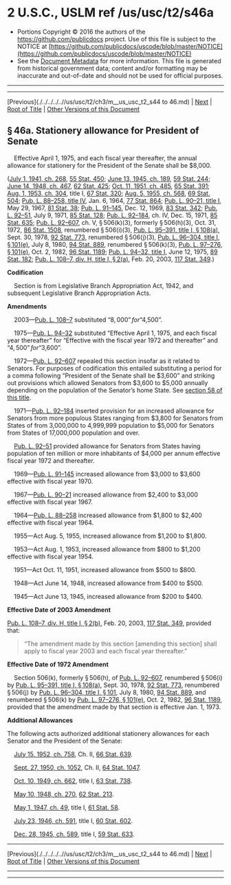 ---
---

# 2 U.S.C., USLM ref /us/usc/t2/s46a

* Portions Copyright © 2016 the authors of the https://github.com/publicdocs project.
  Use of this file is subject to the NOTICE at [https://github.com/publicdocs/uscode/blob/master/NOTICE](https://github.com/publicdocs/uscode/blob/master/NOTICE)
* See the [Document Metadata](././../../../..//README.md) for more information.
  This file is generated from historical government data; content and/or formatting may be inaccurate and out-of-date and should not be used for official purposes.

----------
----------

[Previous](./../../../..//us/usc/t2/ch3/m__us_usc_t2_s44 to 46.md) | [Next](./../../../..//us/usc/t2/ch3/m__us_usc_t2_s46a–1.md) | [Root of Title](./../../../../) | [Other Versions of this Document](https://publicdocs.github.io/go/links?ns=uslm&ref=%2Fus%2Fusc%2Ft2%2Fs46a)

## § 46a. Stationery allowance for President of Senate

    Effective April 1, 1975, and each fiscal year thereafter, the annual allowance for stationery for the President of the Senate shall be $8,000.

([July 1, 1941, ch. 268][/us/act/1941-07-01/ch268], [55 Stat. 450][/us/stat/55/450]; [June 13, 1945, ch. 189][/us/act/1945-06-13/ch189], [59 Stat. 244][/us/stat/59/244]; [June 14, 1948, ch. 467][/us/act/1948-06-14/ch467], [62 Stat. 425][/us/stat/62/425]; [Oct. 11, 1951, ch. 485][/us/act/1951-10-11/ch485], [65 Stat. 391][/us/stat/65/391]; [Aug. 1, 1953, ch. 304][/us/act/1953-08-01/ch304], title I, [67 Stat. 320][/us/stat/67/320]; [Aug. 5, 1955, ch. 568][/us/act/1955-08-05/ch568], [69 Stat. 504][/us/stat/69/504]; [Pub. L. 88–258, title IV][/us/pl/88/258], Jan. 6, 1964, [77 Stat. 864][/us/stat/77/864]; [Pub. L. 90–21, title I][/us/pl/90/21], May 29, 1967, [81 Stat. 38][/us/stat/81/38]; [Pub. L. 91–145][/us/pl/91/145], Dec. 12, 1969, [83 Stat. 342][/us/stat/83/342]; [Pub. L. 92–51][/us/pl/92/51], July 9, 1971, [85 Stat. 128][/us/stat/85/128]; [Pub. L. 92–184][/us/pl/92/184], ch. IV, Dec. 15, 1971, [85 Stat. 635][/us/stat/85/635]; [Pub. L. 92–607][/us/pl/92/607], ch. V, § 506(k)(3), formerly § 506(h)(3), Oct. 31, 1972, [86 Stat. 1508][/us/stat/86/1508], renumbered § 506(i)(3), [Pub. L. 95–391, title I, § 108(a)][/us/pl/95/391/s108/a], Sept. 30, 1978, [92 Stat. 773][/us/stat/92/773], renumbered § 506(j)(3), [Pub. L. 96–304, title I, § 101(e)][/us/pl/96/304/s101/e], July 8, 1980, [94 Stat. 889][/us/stat/94/889], renumbered § 506(k)(3), [Pub. L. 97–276, § 101(e)][/us/pl/97/276/s101/e], Oct. 2, 1982, [96 Stat. 1189][/us/stat/96/1189]; [Pub. L. 94–32, title I][/us/pl/94/32], June 12, 1975, [89 Stat. 182][/us/stat/89/182]; [Pub. L. 108–7, div. H, title I, § 2(a)][/us/pl/108/7/s2/a], Feb. 20, 2003, [117 Stat. 349][/us/stat/117/349].)

 __Codification__ 

    Section is from Legislative Branch Appropriation Act, 1942, and subsequent Legislative Branch Appropriation Acts.

 __Amendments__ 

    2003—[Pub. L. 108–7][/us/pl/108/7] substituted “$8,000” for “$4,500”.

    1975—[Pub. L. 94–32][/us/pl/94/32] substituted “Effective April 1, 1975, and each fiscal year thereafter” for “Effective with the fiscal year 1972 and thereafter” and “$4,500” for “$3,600”.

    1972—[Pub. L. 92–607][/us/pl/92/607] repealed this section insofar as it related to Senators. For purposes of codification this entailed substituting a period for a comma following “President of the Senate shall be $3,600” and striking out provisions which allowed Senators from $3,600 to $5,000 annually depending on the population of the Senator’s home State. See [section 58 of this title][/us/usc/t2/s58].

    1971—[Pub. L. 92–184][/us/pl/92/184] inserted provision for an increased allowance for Senators from more populous States ranging from $3,800 for Senators from States of from 3,000,000 to 4,999,999 population to $5,000 for Senators from States of 17,000,000 population and over.

    [Pub. L. 92–51][/us/pl/92/51] provided allowance for Senators from States having population of ten million or more inhabitants of $4,000 per annum effective fiscal year 1972 and thereafter.

    1969—[Pub. L. 91–145][/us/pl/91/145] increased allowance from $3,000 to $3,600 effective with fiscal year 1970.

    1967—[Pub. L. 90–21][/us/pl/90/21] increased allowance from $2,400 to $3,000 effective with fiscal year 1967.

    1964—[Pub. L. 88–258][/us/pl/88/258] increased allowance from $1,800 to $2,400 effective with fiscal year 1964.

    1955—Act Aug. 5, 1955, increased allowance from $1,200 to $1,800.

    1953—Act Aug. 1, 1953, increased allowance from $800 to $1,200 effective with fiscal year 1954.

    1951—Act Oct. 11, 1951, increased allowance from $500 to $800.

    1948—Act June 14, 1948, increased allowance from $400 to $500.

    1945—Act June 13, 1945, increased allowance from $200 to $400.

 __Effective Date of 2003 Amendment__ 

[Pub. L. 108–7, div. H, title I, § 2(b)][/us/pl/108/7/s2/b], Feb. 20, 2003, [117 Stat. 349][/us/stat/117/349], provided that: 

> “The amendment made by this section \[amending this section\] shall apply to fiscal year 2003 and each fiscal year thereafter.”

 __Effective Date of 1972 Amendment__ 

    Section 506(k), formerly § 506(h), of [Pub. L. 92–607][/us/pl/92/607], renumbered § 506(i) by [Pub. L. 95–391, title I, § 108(a)][/us/pl/95/391/s108/a], Sept. 30, 1978, [92 Stat. 773][/us/stat/92/773], renumbered § 506(j) by [Pub. L. 96–304, title I, § 101][/us/pl/96/304/s101], July 8, 1980, [94 Stat. 889][/us/stat/94/889], and renumbered § 506(k) by [Pub. L. 97–276, § 101(e)][/us/pl/97/276/s101/e], Oct. 2, 1982, [96 Stat. 1189][/us/stat/96/1189], provided that the amendment made by that section is effective Jan. 1, 1973.

 __Additional Allowances__ 

The following acts authorized additional stationery allowances for each Senator and the President of the Senate:

    [July 15, 1952, ch. 758][/us/act/1952-07-15/ch758], Ch. II, [66 Stat. 639][/us/stat/66/639].

    [Sept. 27, 1950, ch. 1052][/us/act/1950-09-27/ch1052], Ch. II, [64 Stat. 1047][/us/stat/64/1047].

    [Oct. 10, 1949, ch. 662][/us/act/1949-10-10/ch662], title I, [63 Stat. 738][/us/stat/63/738].

    [May 10, 1948, ch. 270][/us/act/1948-05-10/ch270], [62 Stat. 213][/us/stat/62/213].

    [May 1, 1947, ch. 49][/us/act/1947-05-01/ch49], title I, [61 Stat. 58][/us/stat/61/58].

    [July 23, 1946, ch. 591][/us/act/1946-07-23/ch591], title I, [60 Stat. 602][/us/stat/60/602].

    [Dec. 28, 1945, ch. 589][/us/act/1945-12-28/ch589], title I, [59 Stat. 633][/us/stat/59/633].

----------

[Previous](./../../../..//us/usc/t2/ch3/m__us_usc_t2_s44 to 46.md) | [Next](./../../../..//us/usc/t2/ch3/m__us_usc_t2_s46a–1.md) | [Root of Title](./../../../../) | [Other Versions of this Document](https://publicdocs.github.io/go/links?ns=uslm&ref=%2Fus%2Fusc%2Ft2%2Fs46a)

----------
----------

[/us/act/1941-07-01/ch268]: https://publicdocs.github.io/go/links?ns=uslm&ref=%2Fus%2Fact%2F1941-07-01%2Fch268
[/us/stat/55/450]: https://publicdocs.github.io/go/links?ns=uslm&ref=%2Fus%2Fstat%2F55%2F450
[/us/act/1945-06-13/ch189]: https://publicdocs.github.io/go/links?ns=uslm&ref=%2Fus%2Fact%2F1945-06-13%2Fch189
[/us/stat/59/244]: https://publicdocs.github.io/go/links?ns=uslm&ref=%2Fus%2Fstat%2F59%2F244
[/us/act/1948-06-14/ch467]: https://publicdocs.github.io/go/links?ns=uslm&ref=%2Fus%2Fact%2F1948-06-14%2Fch467
[/us/stat/62/425]: https://publicdocs.github.io/go/links?ns=uslm&ref=%2Fus%2Fstat%2F62%2F425
[/us/act/1951-10-11/ch485]: https://publicdocs.github.io/go/links?ns=uslm&ref=%2Fus%2Fact%2F1951-10-11%2Fch485
[/us/stat/65/391]: https://publicdocs.github.io/go/links?ns=uslm&ref=%2Fus%2Fstat%2F65%2F391
[/us/act/1953-08-01/ch304]: https://publicdocs.github.io/go/links?ns=uslm&ref=%2Fus%2Fact%2F1953-08-01%2Fch304
[/us/stat/67/320]: https://publicdocs.github.io/go/links?ns=uslm&ref=%2Fus%2Fstat%2F67%2F320
[/us/act/1955-08-05/ch568]: https://publicdocs.github.io/go/links?ns=uslm&ref=%2Fus%2Fact%2F1955-08-05%2Fch568
[/us/stat/69/504]: https://publicdocs.github.io/go/links?ns=uslm&ref=%2Fus%2Fstat%2F69%2F504
[/us/pl/88/258]: https://publicdocs.github.io/go/links?ns=uslm&ref=%2Fus%2Fpl%2F88%2F258
[/us/stat/77/864]: https://publicdocs.github.io/go/links?ns=uslm&ref=%2Fus%2Fstat%2F77%2F864
[/us/pl/90/21]: https://publicdocs.github.io/go/links?ns=uslm&ref=%2Fus%2Fpl%2F90%2F21
[/us/stat/81/38]: https://publicdocs.github.io/go/links?ns=uslm&ref=%2Fus%2Fstat%2F81%2F38
[/us/pl/91/145]: https://publicdocs.github.io/go/links?ns=uslm&ref=%2Fus%2Fpl%2F91%2F145
[/us/stat/83/342]: https://publicdocs.github.io/go/links?ns=uslm&ref=%2Fus%2Fstat%2F83%2F342
[/us/pl/92/51]: https://publicdocs.github.io/go/links?ns=uslm&ref=%2Fus%2Fpl%2F92%2F51
[/us/stat/85/128]: https://publicdocs.github.io/go/links?ns=uslm&ref=%2Fus%2Fstat%2F85%2F128
[/us/pl/92/184]: https://publicdocs.github.io/go/links?ns=uslm&ref=%2Fus%2Fpl%2F92%2F184
[/us/stat/85/635]: https://publicdocs.github.io/go/links?ns=uslm&ref=%2Fus%2Fstat%2F85%2F635
[/us/pl/92/607]: https://publicdocs.github.io/go/links?ns=uslm&ref=%2Fus%2Fpl%2F92%2F607
[/us/stat/86/1508]: https://publicdocs.github.io/go/links?ns=uslm&ref=%2Fus%2Fstat%2F86%2F1508
[/us/pl/95/391/s108/a]: https://publicdocs.github.io/go/links?ns=uslm&ref=%2Fus%2Fpl%2F95%2F391%2Fs108%2Fa
[/us/stat/92/773]: https://publicdocs.github.io/go/links?ns=uslm&ref=%2Fus%2Fstat%2F92%2F773
[/us/pl/96/304/s101/e]: https://publicdocs.github.io/go/links?ns=uslm&ref=%2Fus%2Fpl%2F96%2F304%2Fs101%2Fe
[/us/stat/94/889]: https://publicdocs.github.io/go/links?ns=uslm&ref=%2Fus%2Fstat%2F94%2F889
[/us/pl/97/276/s101/e]: https://publicdocs.github.io/go/links?ns=uslm&ref=%2Fus%2Fpl%2F97%2F276%2Fs101%2Fe
[/us/stat/96/1189]: https://publicdocs.github.io/go/links?ns=uslm&ref=%2Fus%2Fstat%2F96%2F1189
[/us/pl/94/32]: https://publicdocs.github.io/go/links?ns=uslm&ref=%2Fus%2Fpl%2F94%2F32
[/us/stat/89/182]: https://publicdocs.github.io/go/links?ns=uslm&ref=%2Fus%2Fstat%2F89%2F182
[/us/pl/108/7/s2/a]: https://publicdocs.github.io/go/links?ns=uslm&ref=%2Fus%2Fpl%2F108%2F7%2Fs2%2Fa
[/us/stat/117/349]: https://publicdocs.github.io/go/links?ns=uslm&ref=%2Fus%2Fstat%2F117%2F349
[/us/pl/108/7]: https://publicdocs.github.io/go/links?ns=uslm&ref=%2Fus%2Fpl%2F108%2F7
[/us/pl/94/32]: https://publicdocs.github.io/go/links?ns=uslm&ref=%2Fus%2Fpl%2F94%2F32
[/us/pl/92/607]: https://publicdocs.github.io/go/links?ns=uslm&ref=%2Fus%2Fpl%2F92%2F607
[/us/usc/t2/s58]: https://publicdocs.github.io/go/links?ns=uslm&ref=%2Fus%2Fusc%2Ft2%2Fs58
[/us/pl/92/184]: https://publicdocs.github.io/go/links?ns=uslm&ref=%2Fus%2Fpl%2F92%2F184
[/us/pl/92/51]: https://publicdocs.github.io/go/links?ns=uslm&ref=%2Fus%2Fpl%2F92%2F51
[/us/pl/91/145]: https://publicdocs.github.io/go/links?ns=uslm&ref=%2Fus%2Fpl%2F91%2F145
[/us/pl/90/21]: https://publicdocs.github.io/go/links?ns=uslm&ref=%2Fus%2Fpl%2F90%2F21
[/us/pl/88/258]: https://publicdocs.github.io/go/links?ns=uslm&ref=%2Fus%2Fpl%2F88%2F258
[/us/pl/108/7/s2/b]: https://publicdocs.github.io/go/links?ns=uslm&ref=%2Fus%2Fpl%2F108%2F7%2Fs2%2Fb
[/us/stat/117/349]: https://publicdocs.github.io/go/links?ns=uslm&ref=%2Fus%2Fstat%2F117%2F349
[/us/pl/92/607]: https://publicdocs.github.io/go/links?ns=uslm&ref=%2Fus%2Fpl%2F92%2F607
[/us/pl/95/391/s108/a]: https://publicdocs.github.io/go/links?ns=uslm&ref=%2Fus%2Fpl%2F95%2F391%2Fs108%2Fa
[/us/stat/92/773]: https://publicdocs.github.io/go/links?ns=uslm&ref=%2Fus%2Fstat%2F92%2F773
[/us/pl/96/304/s101]: https://publicdocs.github.io/go/links?ns=uslm&ref=%2Fus%2Fpl%2F96%2F304%2Fs101
[/us/stat/94/889]: https://publicdocs.github.io/go/links?ns=uslm&ref=%2Fus%2Fstat%2F94%2F889
[/us/pl/97/276/s101/e]: https://publicdocs.github.io/go/links?ns=uslm&ref=%2Fus%2Fpl%2F97%2F276%2Fs101%2Fe
[/us/stat/96/1189]: https://publicdocs.github.io/go/links?ns=uslm&ref=%2Fus%2Fstat%2F96%2F1189
[/us/act/1952-07-15/ch758]: https://publicdocs.github.io/go/links?ns=uslm&ref=%2Fus%2Fact%2F1952-07-15%2Fch758
[/us/stat/66/639]: https://publicdocs.github.io/go/links?ns=uslm&ref=%2Fus%2Fstat%2F66%2F639
[/us/act/1950-09-27/ch1052]: https://publicdocs.github.io/go/links?ns=uslm&ref=%2Fus%2Fact%2F1950-09-27%2Fch1052
[/us/stat/64/1047]: https://publicdocs.github.io/go/links?ns=uslm&ref=%2Fus%2Fstat%2F64%2F1047
[/us/act/1949-10-10/ch662]: https://publicdocs.github.io/go/links?ns=uslm&ref=%2Fus%2Fact%2F1949-10-10%2Fch662
[/us/stat/63/738]: https://publicdocs.github.io/go/links?ns=uslm&ref=%2Fus%2Fstat%2F63%2F738
[/us/act/1948-05-10/ch270]: https://publicdocs.github.io/go/links?ns=uslm&ref=%2Fus%2Fact%2F1948-05-10%2Fch270
[/us/stat/62/213]: https://publicdocs.github.io/go/links?ns=uslm&ref=%2Fus%2Fstat%2F62%2F213
[/us/act/1947-05-01/ch49]: https://publicdocs.github.io/go/links?ns=uslm&ref=%2Fus%2Fact%2F1947-05-01%2Fch49
[/us/stat/61/58]: https://publicdocs.github.io/go/links?ns=uslm&ref=%2Fus%2Fstat%2F61%2F58
[/us/act/1946-07-23/ch591]: https://publicdocs.github.io/go/links?ns=uslm&ref=%2Fus%2Fact%2F1946-07-23%2Fch591
[/us/stat/60/602]: https://publicdocs.github.io/go/links?ns=uslm&ref=%2Fus%2Fstat%2F60%2F602
[/us/act/1945-12-28/ch589]: https://publicdocs.github.io/go/links?ns=uslm&ref=%2Fus%2Fact%2F1945-12-28%2Fch589
[/us/stat/59/633]: https://publicdocs.github.io/go/links?ns=uslm&ref=%2Fus%2Fstat%2F59%2F633


